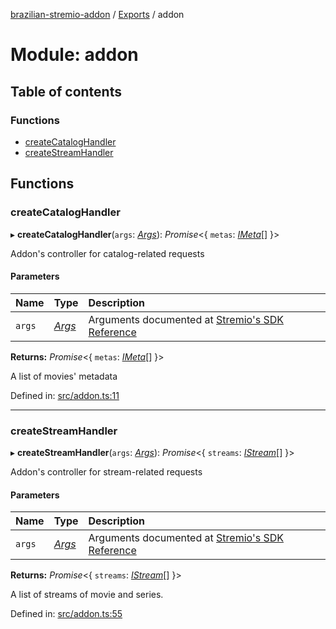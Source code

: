 [brazilian-stremio-addon](../README.md) / [Exports](../modules.md) / addon

# Module: addon

## Table of contents

### Functions

- [createCatalogHandler](addon.md#createcataloghandler)
- [createStreamHandler](addon.md#createstreamhandler)

## Functions

### createCatalogHandler

▸ **createCatalogHandler**(`args`: [*Args*](../interfaces/persistence_models_stremio.args.md)): *Promise*<{ `metas`: [*IMeta*](../interfaces/persistence_models_meta.imeta.md)[]  }\>

Addon's controller for catalog-related requests

#### Parameters

| Name | Type | Description |
| :------ | :------ | :------ |
| `args` | [*Args*](../interfaces/persistence_models_stremio.args.md) | Arguments documented at [Stremio's SDK Reference](https://github.com/Stremio/stremio-addon-sdk/blob/master/docs/api/requests/defineCatalogHandler.md) |

**Returns:** *Promise*<{ `metas`: [*IMeta*](../interfaces/persistence_models_meta.imeta.md)[]  }\>

A list of movies' metadata

Defined in: [src/addon.ts:11](https://github.com/victorgveloso/MicoLeaoDubladoAPI/blob/9dfa6b5/src/addon.ts#L11)

___

### createStreamHandler

▸ **createStreamHandler**(`args`: [*Args*](../interfaces/persistence_models_stremio.args.md)): *Promise*<{ `streams`: [*IStream*](../interfaces/persistence_models_stream.istream.md)[]  }\>

Addon's controller for stream-related requests

#### Parameters

| Name | Type | Description |
| :------ | :------ | :------ |
| `args` | [*Args*](../interfaces/persistence_models_stremio.args.md) | Arguments documented at [Stremio's SDK Reference](https://github.com/Stremio/stremio-addon-sdk/blob/master/docs/api/requests/defineStreamHandler.md) |

**Returns:** *Promise*<{ `streams`: [*IStream*](../interfaces/persistence_models_stream.istream.md)[]  }\>

A list of streams of movie and series.

Defined in: [src/addon.ts:55](https://github.com/victorgveloso/MicoLeaoDubladoAPI/blob/9dfa6b5/src/addon.ts#L55)
